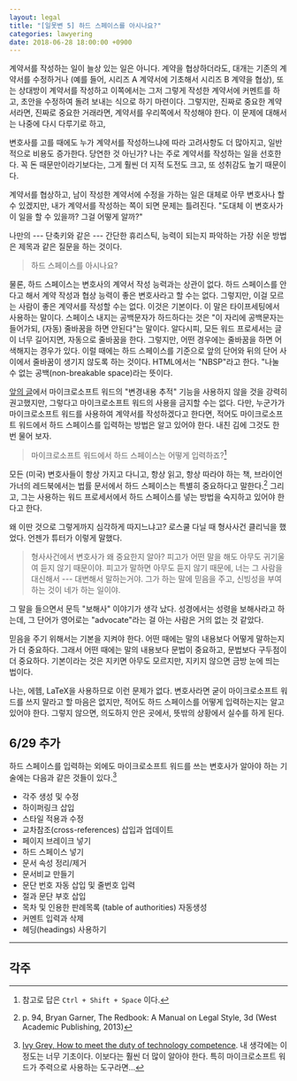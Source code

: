 ```yaml
---
layout: legal
title: "[일못변 5] 하드 스페이스를 아시나요?"
categories: lawyering
date: 2018-06-28 18:00:00 +0900
---
```

계약서를 작성하는 일이 늘상 있는 일은 아니다. 계약을 협상하더라도, 대개는 기존의 계약서를 수정하거나 (예를 들어, 시리즈 A 계약서에 기초해서 시리즈 B 계약을 협상), 또는 상대방이 계약서를 작성하고 이쪽에서는 그저 그렇게 작성한 계약서에 커멘트를 하고, 초안을 수정하여 돌려 보내는 식으로 하기 마련이다. 그렇지만, 진짜로 중요한 계약서라면, 진짜로 중요한 거래라면, 계약서를 우리쪽에서 작성해야 한다. 이 문제에 대해서는 나중에 다시 다루기로 하고,

변호사를 고를 때에도 누가 계약서를 작성하느냐에 따라 고려사항도 더 많아지고, 일반적으로 비용도 증가한다. 당연한 것 아닌가? 나는 주로 계약서를 작성하는 일을 선호한다. 꼭 돈 때문만이라기보다는, 그게 훨씬 더 지적 도전도 크고, 또 성취감도 높기 때문이다.

계약서를 협상하고, 남이 작성한 계약서에 수정을 가하는 일은 대체로 아무 변호사나 할 수 있겠지만, 내가 계약서를 작성하는 쪽이 되면 문제는 틀려진다. "도대체 이 변호사가 이 일을 할 수 있을까? 그걸 어떻게 알까?"

나만의 --- 단축키와 같은 --- 간단한 휴리스틱, 능력이 되는지 파악하는 가장 쉬운 방법은 제목과 같은 질문을 하는 것이다.

> 하드 스페이스를 아시나요?

물론, 하드 스페이스는 변호사의 계약서 작성 능력과는 상관이 없다. 하드 스페이스를 안다고 해서 계약 작성과 협상 능력이 좋은 변호사라고 할 수는 없다. 그렇지만, 이걸 모르는 사람이 좋은 계약서를 작성할 수는 없다. 이것은 기본이다. 이 말은 타이프세팅에서 사용하는 말이다. 스페이스 내지는 공백문자가 하드하다는 것은 "이 자리에 공백문자는 들어가되, (자동) 줄바꿈을 하면 안된다"는 말이다. 알다시피, 모든 워드 프로세서는 글이 너무 길어지면, 자동으로 줄바꿈을 한다. 그렇지만, 어떤 경우에는 줄바꿈을 하면 어색해지는 경우가 있다. 이럴 때에는 하드 스페이스를 기준으로 앞의 단어와 뒤의 단어 사이에서 줄바꿈이 생기지 않도록 하는 것이다. HTML에서는 "NBSP"라고 한다. "나눌 수 없는 공백(non-breakable space)라는 뜻이다.

[앞의 글](/blog/2018/06/track-changes.html)에서 마이크로소프트 워드의 "변경내용 추적" 기능을 사용하지 않을 것을 강력히 권고했지만, 그렇다고 마이크로소프트 워드의 사용을 금지할 수는 없다. 다만, 누군가가 마이크로소프트 워드를 사용하여 계약서를 작성하겠다고 한다면, 적어도 마이크로소프트 워드에서 하드 스페이스를 입력하는 방법은 알고 있어야 한다. 내친 김에 그것도 한 번 물어 보자.

> 마이크로소프트 워드에서 하드 스페이스는 어떻게 입력하죠?[^1]

[^1]: 참고로 답은 `Ctrl + Shift + Space` 이다.

모든 (미국) 변호사들이 항상 가지고 다니고, 항상 읽고, 항상 따라야 하는 책, 브라이언 가너의 레드북에서는 법률 문서에서 하드 스페이스는 특별히 중요하다고 말한다.[^2] 그리고, 그는 사용하는 워드 프로세서에서 하드 스페이스를 넣는 방법을 숙지하고 있어야 한다고 한다.

[^2]: p. 94, Bryan Garner, The Redbook: A Manual on Legal Style, 3d (West Academic Publishing, 2013)

왜 이딴 것으로 그렇게까지 심각하게 따지느냐고? 로스쿨 다닐 때 형사사건 클리닉을 했었다. 언젠가 튜터가 이렇게 말했다.

> 형사사건에서 변호사가 왜 중요한지 알아? 피고가 어떤 말을 해도 아무도 귀기울여 듣지 않기 때문이야. 피고가 말하면 아무도 듣지 않기 때문에, 너는 그 사람을 대신해서 --- 대변해서 말하는거야. 그가 하는 말에 믿음을 주고, 신빙성을 부여하는 것이 네가 하는 일이야.

그 말을 들으면서 문득 "보해사" 이야기가 생각 났다. 성경에서는 성령을 보해사라고 하는데, 그 단어가 영어로는 "advocate"라는 걸 아는 사람은 거의 없는 것 같았다.

믿음을 주기 위해서는 기본을 지켜야 한다. 어떤 때에는 말의 내용보다 어떻게 말하는지가 더 중요하다. 그래서 어떤 때에는 말의 내용보다 문법이 중요하고, 문법보다 구두점이 더 중요하다. 기본이라는 것은 지키면 아무도 모르지만, 지키지 않으면 금방 눈에 띄는 법이다. 

나는, 에헴, LaTeX을 사용하므로 이런 문제가 없다. 변호사라면 굳이 마이크로소프트 워드를 쓰지 말라고 할 마음은 없지만, 적어도 하드 스페이스를 어떻게 입력하는지는 알고 있어야 한다. 그렇지 않으면, 의도하지 안은 곳에서, 뜻밖의 상황에서 실수를 하게 된다.

## 6/29 추가

하드 스페이스를 입력하는 외에도 마이크로소프트 워드를 쓰는 변호사가 알아야 하는 기술에는 다음과 같은 것들이 있다.[^3]

- 각주 생성 및 수정
- 하이퍼링크 삽입
- 스타일 적용과 수정
- 교차참조(cross-references) 삽입과 업데이트
- 페이지 브레이크 넣기
- 하드 스페이스 넣기
- 문서 속성 정리/제거
- 문서비교 만들기
- 문단 번호 자동 삽입 및 줄번호 입력
- 절과 문단 부호 삽입
- 목차 및 인용한 판례목록 (table of authorities) 자동생성
- 커멘트 입력과 삭제
- 헤딩(headings) 사용하기

[^3]: [Ivy Grey, How to meet the duty of technology competence](http://www.lawtechnologytoday.org/2017/06/technology-competence/). 내 생각에는 이 정도는 너무 기초이다. 이보다는 훨씬 더 많이 알아야 한다. 특히 마이크로소프트 워드가 주력으로 사용하는 도구라면...


--- 

## 각주
